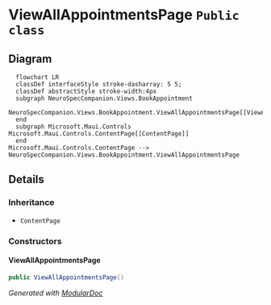 # ViewAllAppointmentsPage `Public class`

## Diagram
```mermaid
  flowchart LR
  classDef interfaceStyle stroke-dasharray: 5 5;
  classDef abstractStyle stroke-width:4px
  subgraph NeuroSpecCompanion.Views.BookAppointment
  NeuroSpecCompanion.Views.BookAppointment.ViewAllAppointmentsPage[[ViewAllAppointmentsPage]]
  end
  subgraph Microsoft.Maui.Controls
Microsoft.Maui.Controls.ContentPage[[ContentPage]]
  end
Microsoft.Maui.Controls.ContentPage --> NeuroSpecCompanion.Views.BookAppointment.ViewAllAppointmentsPage
```

## Details
### Inheritance
 - `ContentPage`

### Constructors
#### ViewAllAppointmentsPage
```csharp
public ViewAllAppointmentsPage()
```

*Generated with* [*ModularDoc*](https://github.com/hailstorm75/ModularDoc)
